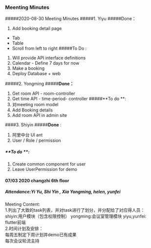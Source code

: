### Meenting Minutes 

#####2020-08-30 Meeting Minutes 
#####1. Yiyu 
#####Done：
1. Add booking detail page
- Tab
- Table
- Scroll from left to right
#####To Do :
1. Will provide API interface definitions 
2. 	Calendar - Define 7 days for now 
3. 	Make a booking 
4. 	Deploy Database + web 

#####2. Yongming 
#####**Done：** 
1. 	 Get room API - room-controller
2. 	 Get time API - time-period- controller
#####**To do **:
1. 对meeting room model
2. Add Booking details 
3. Add room API in admin site 

####3. Shiyin
#####**Done** : 
1. 阿里中台 UI  ant 
2. User / Role / permission 
##### **To do **:
 1. Create common component for user 
 2. Leave UserPermission for demo 
 
#### 07/03 2020   changzhi 6th floor
##### Attendance:Yi Yu, Shi Yin , Xia Yongming, helen, yunfei
Meeting Content: </br>
1.列出了大致的task列表，并对task进行了划分，并分配给了对应得人员：</br>
  shiyin:用户模块（包含权限控制） yongming:会议室管理模块   yiyu,yunfei: flutter前端 </br>
2.时间计划及安排：</br>
  每周五制定下周计划并demo已有成果</br>
  每次会议轮流主持
  
  
 
